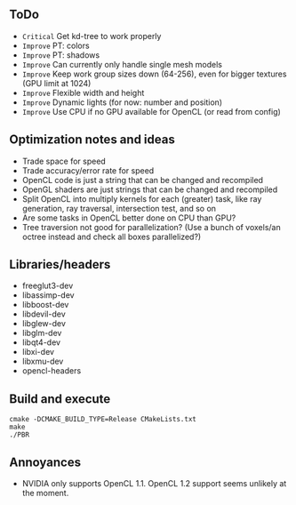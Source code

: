 ## ToDo

* `Critical` Get kd-tree to work properly
* `Improve` PT: colors
* `Improve` PT: shadows
* `Improve` Can currently only handle single mesh models
* `Improve` Keep work group sizes down (64-256), even for bigger textures (GPU limit at 1024)
* `Improve` Flexible width and height
* `Improve` Dynamic lights (for now: number and position)
* `Improve` Use CPU if no GPU available for OpenCL (or read from config)


## Optimization notes and ideas

* Trade space for speed
* Trade accuracy/error rate for speed
* OpenCL code is just a string that can be changed and recompiled
* OpenGL shaders are just strings that can be changed and recompiled
* Split OpenCL into multiply kernels for each (greater) task, like ray generation, ray traversal, intersection test, and so on
* Are some tasks in OpenCL better done on CPU than GPU?
* Tree traversion not good for parallelization? (Use a bunch of voxels/an octree instead and check all boxes parallelized?)


## Libraries/headers

* freeglut3-dev
* libassimp-dev
* libboost-dev
* libdevil-dev
* libglew-dev
* libglm-dev
* libqt4-dev
* libxi-dev
* libxmu-dev
* opencl-headers


## Build and execute

    cmake -DCMAKE_BUILD_TYPE=Release CMakeLists.txt
    make
    ./PBR


## Annoyances

* NVIDIA only supports OpenCL 1.1. OpenCL 1.2 support seems unlikely at the moment.
